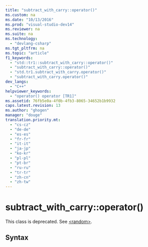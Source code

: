 ```yaml
---
title: "subtract_with_carry::operator()"
ms.custom: na
ms.date: "10/13/2016"
ms.prod: "visual-studio-dev14"
ms.reviewer: na
ms.suite: na
ms.technology: 
  - "devlang-csharp"
ms.tgt_pltfrm: na
ms.topic: "article"
f1_keywords: 
  - "std::tr1::subtract_with_carry::operator()"
  - "subtract_with_carry::operator()"
  - "std.tr1.subtract_with_carry.operator()"
  - "subtract_with_carry.operator()"
dev_langs: 
  - "C++"
helpviewer_keywords: 
  - "operator() operator [TR1]"
ms.assetid: 76fb5e0a-4f0b-4fb3-8065-34652b1b9932
caps.latest.revision: 13
ms.author: "ghogen"
manager: "douge"
translation.priority.mt: 
  - "cs-cz"
  - "de-de"
  - "es-es"
  - "fr-fr"
  - "it-it"
  - "ja-jp"
  - "ko-kr"
  - "pl-pl"
  - "pt-br"
  - "ru-ru"
  - "tr-tr"
  - "zh-cn"
  - "zh-tw"
---
```

# subtract_with_carry::operator()
This class is deprecated. See [\<random>](../Topic/%3Crandom%3E.md).  
  
## Syntax